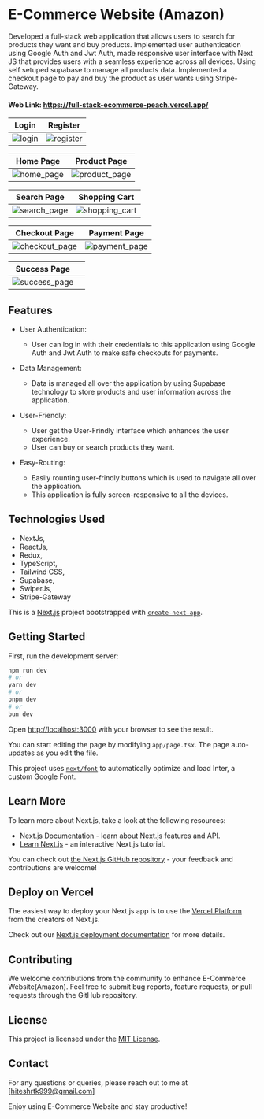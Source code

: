 

# E-Commerce Website (Amazon)

Developed a full-stack web application that allows users to search for products they want and buy products. Implemented user authentication using Google Auth and Jwt Auth, made responsive user interface with Next JS that provides users with a seamless experience across all devices. Using self setuped supabase to manage all products data. Implemented a checkout page to pay and buy the product as user wants using Stripe-Gateway.
#### Web Link: https://full-stack-ecommerce-peach.vercel.app/
  
|  Login                              | Register                                |
|-----------------------------------------|-----------------------------------------|
| ![login](https://github.com/user-attachments/assets/bba17d24-d39f-45af-813b-cd35427c3a40) | ![register](https://github.com/user-attachments/assets/652adbd0-3161-4860-9ce2-8421db1af3f1) |

|  Home Page                             | Product Page                               |
|-----------------------------------------|-----------------------------------------|
| ![home_page](https://github.com/user-attachments/assets/92b7ba40-a17b-4738-a0ee-dfcc02038781) | ![product_page](https://github.com/user-attachments/assets/e1fe9685-2350-4329-8241-b154221e278c) |

|  Search Page                            | Shopping Cart                             |
|-----------------------------------------|-----------------------------------------|
| ![search_page](https://github.com/user-attachments/assets/27580e93-d629-468e-8207-77f5c01fd89b) | ![shopping_cart](https://github.com/user-attachments/assets/9f77c6d8-fd67-47cc-bde1-c0b110c47c64) |

|  Checkout Page                            | Payment Page                             |
|-----------------------------------------|-----------------------------------------|
| ![checkout_page](https://github.com/user-attachments/assets/5444bc49-3797-4ad3-82e9-3c1737fa8a95) | ![payment_page](https://github.com/user-attachments/assets/270dfbde-a0b0-4bcb-8c5c-481aa7f1a4de) |

|  Success Page                            |                                |
|-----------------------------------------|-----------------------------------------|
| ![success_page](https://github.com/user-attachments/assets/9f2d67c9-2e47-4aeb-8575-b07a453aa7d0) |  |


## Features

- User Authentication:

  - User can log in with their credentials to this application using Google Auth and Jwt Auth to make safe checkouts for payments.


- Data Management:

  - Data is managed all over the application by using Supabase technology to store products and user information across the application.

- User-Friendly:
  - User get the User-Frindly interface which enhances the user experience.
  - User can buy or search products they want. 
- Easy-Routing:
  - Easily rounting user-frindly buttons which is used to navigate all over the application.
  - This application is fully screen-responsive to all the devices.

## Technologies Used

- NextJs,
- ReactJs,
- Redux,
- TypeScript,
- Tailwind CSS,
- Supabase,
- SwiperJs,
- Stripe-Gateway


This is a [Next.js](https://nextjs.org/) project bootstrapped with [`create-next-app`](https://github.com/vercel/next.js/tree/canary/packages/create-next-app).

## Getting Started

First, run the development server:

```bash
npm run dev
# or
yarn dev
# or
pnpm dev
# or
bun dev
```

Open [http://localhost:3000](http://localhost:3000) with your browser to see the result.

You can start editing the page by modifying `app/page.tsx`. The page auto-updates as you edit the file.

This project uses [`next/font`](https://nextjs.org/docs/basic-features/font-optimization) to automatically optimize and load Inter, a custom Google Font.

## Learn More

To learn more about Next.js, take a look at the following resources:

- [Next.js Documentation](https://nextjs.org/docs) - learn about Next.js features and API.
- [Learn Next.js](https://nextjs.org/learn) - an interactive Next.js tutorial.

You can check out [the Next.js GitHub repository](https://github.com/vercel/next.js/) - your feedback and contributions are welcome!

## Deploy on Vercel

The easiest way to deploy your Next.js app is to use the [Vercel Platform](https://vercel.com/new?utm_medium=default-template&filter=next.js&utm_source=create-next-app&utm_campaign=create-next-app-readme) from the creators of Next.js.

Check out our [Next.js deployment documentation](https://nextjs.org/docs/deployment) for more details.

## Contributing

We welcome contributions from the community to enhance E-Commerce Website(Amazon). Feel free to submit bug reports, feature requests, or pull requests through the GitHub repository.

## License

This project is licensed under the [MIT License](https://opensource.org/licenses/MIT).

## Contact

For any questions or queries, please reach out to me at [hiteshrtk999@gmail.com]

Enjoy using E-Commerce Website and stay productive!
